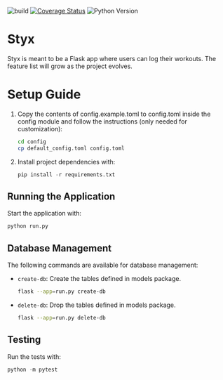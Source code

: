 ![build](https://github.com/elhusseiniali/flask-boilerplate/workflows/build/badge.svg)
[![Coverage Status](https://coveralls.io/repos/github/elhusseiniali/styx/badge.svg?branch=master)](https://coveralls.io/github/elhusseiniali/styx?branch=master)
![Python Version](https://img.shields.io/badge/python-%3E%3D3.9-3776AB?logo=python&logoColor=white)
# Styx
Styx is meant to be a Flask app where users can log their workouts. The feature list will grow as the project evolves.

# Setup Guide

1. Copy the contents of config.example.toml to config.toml inside the config module and follow the instructions (only needed for customization):
    ```bash
    cd config
    cp default_config.toml config.toml
    ```

2. Install project dependencies with:
    ```python
    pip install -r requirements.txt
    ```

## Running the Application

Start the application with:
```python
python run.py
```

## Database Management

The following commands are available for database management:
- `create-db`: Create the tables defined in models package.
    ```bash
    flask --app=run.py create-db
    ```

- `delete-db`: Drop the tables defined in models package.
    ```bash
    flask --app=run.py delete-db
    ```

## Testing

Run the tests with:
```python
python -m pytest
```